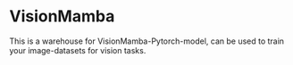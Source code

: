# VisionMamba
This is a warehouse for VisionMamba-Pytorch-model, can be used to train your image-datasets for vision tasks.
